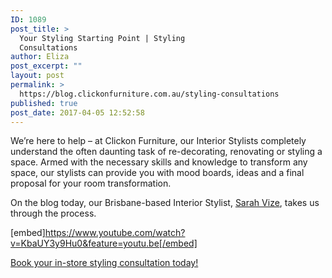 ```yaml
---
ID: 1089
post_title: >
  Your Styling Starting Point | Styling
  Consultations
author: Eliza
post_excerpt: ""
layout: post
permalink: >
  https://blog.clickonfurniture.com.au/styling-consultations
published: true
post_date: 2017-04-05 12:52:58
---
```

We’re here to help – at Clickon Furniture, our Interior Stylists completely understand the often daunting task of re-decorating, renovating or styling a space. Armed with the necessary skills and knowledge to transform any space, our stylists can provide you with mood boards, ideas and a final proposal for your room transformation.

<!--more-->

On the blog today, our Brisbane-based Interior Stylist, <a href="http://blog.clickonfurniture.com.au/author/sarah">Sarah Vize</a>, takes us through the process.

[embed]https://www.youtube.com/watch?v=KbaUY3y9Hu0&feature=youtu.be[/embed]

<a href="http://www.clickonfurniture.com.au/styling-consultations">Book your in-store styling consultation today!</a>